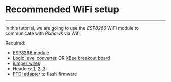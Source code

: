 # Recommended WiFi setup
---

In this tutorial, we are going to use the *ESP8266* WiFi module to communicate with *Pixhawk* via Wifi.

Required:
* [ESP8266 module](http://www.robotshop.com/en/wifi-module-esp8266-sfe.html)
* [Logic level converter](http://www.robotshop.com/en/logic-level-converter-bidirectional.html) OR [XBee breakout board](http://www.robotshop.com/en/droids-xbee-simple-board.html)
* [jumper wires](http://www.robotshop.com/en/sfe-170mm-ff-premium-jumper-wires.html)
* Headers: [1](http://www.robotshop.com/en/sfe-right-angle-pin-headers.html), [2](http://www.robotshop.com/en/break-away-female-headers.html) ,[3](http://www.robotshop.com/en/arduino-shield-stacking-headers.html)
* [FTDI adapter](http://www.robotshop.com/en/ftdi-basic-breakout-3-3v-6-pin-header.html) to flash firmware